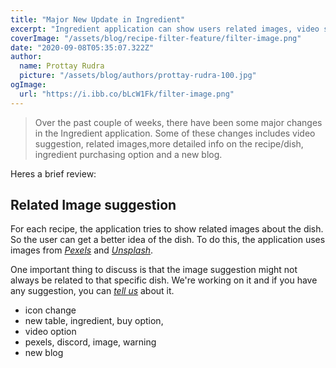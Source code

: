 ```yaml
---
title: "Major New Update in Ingredient"
excerpt: "Ingredient application can show users related images, video suggestion, more detailed info on the recipe ..."
coverImage: "/assets/blog/recipe-filter-feature/filter-image.png"
date: "2020-09-08T05:35:07.322Z"
author:
  name: Prottay Rudra
  picture: "/assets/blog/authors/prottay-rudra-100.jpg"
ogImage:
  url: "https://i.ibb.co/bLcW1Fk/filter-image.png"
---
```


> Over the past couple of weeks, there have been some major changes in the Ingredient application. Some of these changes includes video suggestion, related images,more detailed info on the recipe/dish, ingredient purchasing option and a new blog.

Heres a brief review:

## Related Image suggestion

For each recipe, the application tries to show related images about the dish. So the user can get a better idea of the dish. To do this, the application uses images from _[Pexels](https://www.pexels.com/)_ and _[Unsplash](https://unsplash.com/)_.

One important thing to discuss is that the image suggestion might not always be related to that specific dish. We're working on it and if you have any suggestion, you can _[tell us](ingredient2938@gmail.com)_ about it.

- icon change
- new table, ingredient, buy option,
- video option
- pexels, discord, image, warning
- new blog
